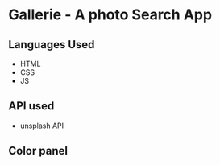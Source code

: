 # Gallerie - A photo Search App

## Languages Used

- HTML
- CSS
- JS


## API used
- unsplash API

## Color panel
